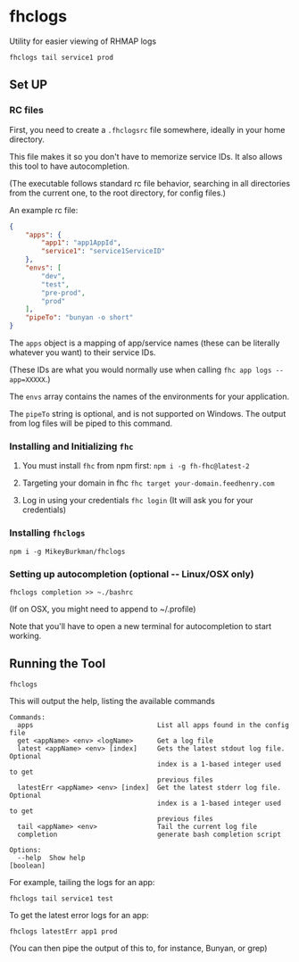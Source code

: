 # fhclogs
Utility for easier viewing of RHMAP logs

`fhclogs tail service1 prod`

## Set UP

### RC files
First, you need to create a `.fhclogsrc` file somewhere, ideally in your home directory. 

This file makes it so you don't have to memorize service IDs. It also allows this tool to have autocompletion.

(The executable follows standard rc file behavior, searching in all directories from the current one, to the root directory, for config files.)

An example rc file:
```json
{
    "apps": {
        "app1": "app1AppId",
        "service1": "service1ServiceID"
    },
    "envs": [
        "dev",
        "test",
        "pre-prod",
        "prod"
    ],
    "pipeTo": "bunyan -o short"
}
```
The `apps` object is a mapping of app/service names (these can be literally whatever you want) to their service IDs. 

(These IDs are what you would normally use when calling `fhc app logs --app=XXXXX`.)

The `envs` array contains the names of the environments for your application.

The `pipeTo` string is optional, and is not supported on Windows. The output from log files will be piped to this command.

### Installing and Initializing `fhc`
1. You must install `fhc` from npm first:
`npm i -g fh-fhc@latest-2`

2. Targeting your domain in fhc
`fhc target your-domain.feedhenry.com`

3. Log in using your credentials
`fhc login`
(It will ask you for your credentials)

### Installing `fhclogs`
`npm i -g MikeyBurkman/fhclogs`

### Setting up autocompletion (optional -- Linux/OSX only)
`fhclogs completion >> ~./bashrc`

(If on OSX, you might need to append to ~/.profile)

Note that you'll have to open a new terminal for autocompletion to start working.

## Running the Tool
`fhclogs`

This will output the help, listing the available commands
```
Commands:
  apps                               List all apps found in the config file
  get <appName> <env> <logName>      Get a log file
  latest <appName> <env> [index]     Gets the latest stdout log file. Optional
                                     index is a 1-based integer used to get
                                     previous files
  latestErr <appName> <env> [index]  Get the latest stderr log file. Optional
                                     index is a 1-based integer used to get
                                     previous files
  tail <appName> <env>               Tail the current log file
  completion                         generate bash completion script

Options:
  --help  Show help                                                    [boolean]

```

For example, tailing the logs for an app:

`fhclogs tail service1 test`

To get the latest error logs for an app:

`fhclogs latestErr app1 prod`

(You can then pipe the output of this to, for instance, Bunyan, or grep)
